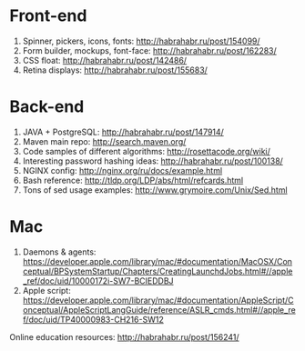 Front-end
========
1. Spinner, pickers, icons, fonts: http://habrahabr.ru/post/154099/
2. Form builder, mockups, font-face: http://habrahabr.ru/post/162283/
3. CSS float: http://habrahabr.ru/post/142486/
4. Retina displays: http://habrahabr.ru/post/155683/

Back-end
========
1. JAVA + PostgreSQL: http://habrahabr.ru/post/147914/
2. Maven main repo: http://search.maven.org/
3. Code samples of different algorithms: http://rosettacode.org/wiki/
4. Interesting password hashing ideas: http://habrahabr.ru/post/100138/
5. NGINX config: http://nginx.org/ru/docs/example.html
6. Bash reference: http://tldp.org/LDP/abs/html/refcards.html
7. Tons of sed usage examples: http://www.grymoire.com/Unix/Sed.html

Mac
===
1. Daemons & agents: https://developer.apple.com/library/mac/#documentation/MacOSX/Conceptual/BPSystemStartup/Chapters/CreatingLaunchdJobs.html#//apple_ref/doc/uid/10000172i-SW7-BCIEDDBJ
2. Apple script: https://developer.apple.com/library/mac/#documentation/AppleScript/Conceptual/AppleScriptLangGuide/reference/ASLR_cmds.html#//apple_ref/doc/uid/TP40000983-CH216-SW12

Online education resources: http://habrahabr.ru/post/156241/
